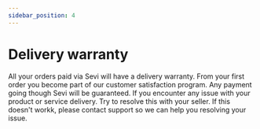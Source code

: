 ```yaml
---
sidebar_position: 4
---
```


# Delivery warranty

All your orders paid via Sevi will have a delivery warranty. From your first order you become part of our customer satisfaction program. Any payment going though Sevi will be guaranteed. If you encounter any issue with your product or service delivery. Try to resolve this with your seller. If this doesn't workk, please contact support so we can help you resolving your issue.
